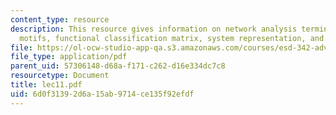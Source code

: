 ```yaml
---
content_type: resource
description: This resource gives information on network analysis terminology -notated,
  motifs, functional classification matrix, system representation, and coarse-graining.
file: https://ol-ocw-studio-app-qa.s3.amazonaws.com/courses/esd-342-advanced-system-architecture-spring-2006/6d0f31392d6a15ab9714ce135f92efdf_lec11.pdf
file_type: application/pdf
parent_uid: 57306148-d68a-f171-c262-d16e334dc7c8
resourcetype: Document
title: lec11.pdf
uid: 6d0f3139-2d6a-15ab-9714-ce135f92efdf
---
```

